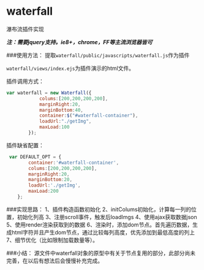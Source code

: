 # waterfall
瀑布流插件实现

***注：需要jquery支持。ie8+，chrome，FF等主流浏览器皆可***


###使用方法：
提取`waterfall/public/javascripts/waterfall.js`作为插件

`waterfall/views/index.ejs`为插件演示的html文件。


插件调用方式：

```javascript
var waterfall = new Waterfall({
            colums:[200,200,200,200],
            marginRight:20,
            marginBottom:40,
            container:$("#waterfall-container"),
            loadUrl:"./getImg",
            maxLoad:100
        });
```
插件缺省配置：
```javascript
 var DEFAULT_OPT = {
        container:'#waterfall-container',
        colums:[200,200,200,200],
        marginRight:20,
        marginBottom:20,
        loadUrl:'./getImg',
        maxLoad:200
    };
```

###实现思路：
1、插件构造函数初始化
2、initColums初始化，计算每一列的位置，初始化列高
3、注册scroll事件，触发后loadImgs
4、使用ajax获取数据json
5、使用render渲染获取到的数据
6、渲染时，添加dom节点。首先遍历数据，生成html字符并且产生dom节点，通过比较每列高度，优先添加到最低高度的列上
7、细节优化（比如限制加载数量等）。

###小结：
源文件中waterfall对象的原型中有关于节点复用的部分，此部分尚未完善，在以后有想法后会慢慢补充完成。
